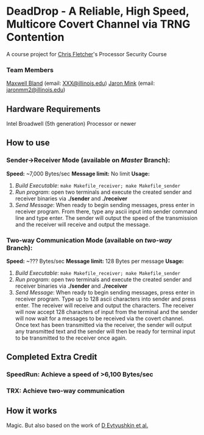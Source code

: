 # DeadDrop - A Reliable, High Speed, Multicore Covert Channel via TRNG Contention
A course project for [Chris Fletcher](http://cwfletcher.net/)'s Processor  Security Course
### Team Members
[Maxwell Bland](https://acsweb.ucsd.edu/~mbland/) (email: XXX@illinois.edu)
[Jaron Mink](https://github.com/JaronMink) (email: jaronmm2@illinois.edu)
## Hardware Requirements
Intel Broadwell (5th generation) Processor or newer
## How to use
### Sender->Receiver Mode (available on *Master* Branch):
**Speed:** ~7,000 Bytes/sec
**Message limit:** No limit
**Usage:**
1. *Build Executable*:  ``make Makefile_receiver; make Makefile_sender``
2. *Run program*:  open two terminals and execute the created sender and receiver binaries via **./sender** and **./receiver**
3. *Send Message*: When ready to begin sending messages, press enter in receiver program. From there, type any ascii input into sender command line and type enter. The sender will output the speed of the transmission and the receiver will receive and output the message.

### Two-way Communication Mode (available on *two-way* Branch):
**Speed:** ~??? Bytes/sec
**Message limit:** 128 Bytes per message
**Usage:**
1. *Build Executable*:  ``make Makefile_receiver; make Makefile_sender``
2. *Run program*: open two terminals and execute the created sender and receiver binaries via **./sender** and **./receiver**
3. *Send Message*: When ready to begin sending messages, press enter in receiver program. Type up to 128 ascii characters into sender and press enter. The receiver will receive and output the characters. The receiver will now accept 128 characters of input from the terminal and the sender will now wait for a messages to be received via the covert channel. Once text has been transmitted via the receiver, the sender will output any transmitted text and the sender will then be ready for terminal input to be transmitted to the receiver once again.

## Completed Extra Credit
### SpeedRun: Achieve a speed of >6,100 Bytes/sec
### TRX: Achieve two-way communication



## How it works
Magic. But also based on the work of [D Evtyushkin et al.](http://www.cs.binghamton.edu/~devtyushkin/evtyushkin-rng-ccs16.pdf)

